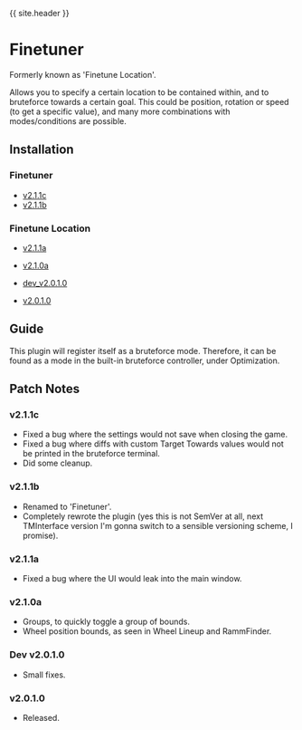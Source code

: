 {{ site.header }}

# Finetuner

Formerly known as 'Finetune Location'.

Allows you to specify a certain location to be contained within, and to bruteforce towards a certain goal.
This could be position, rotation or speed (to get a specific value),
and many more combinations with modes/conditions are possible.

## Installation

### Finetuner

- [v2.1.1c](https://github.com/Sai-Moen/TMInterface-AS-SaiMoen/releases/download/finetuner_v2.1.1c/finetuner.zip)
- [v2.1.1b](https://github.com/Sai-Moen/TMInterface-AS-SaiMoen/releases/download/finetuner_v2.1.1b/finetuner.zip)

### Finetune Location

- [v2.1.1a](https://github.com/Sai-Moen/TMInterface-AS-SaiMoen/releases/download/finetune_location_v2.1.1a/finetune_location.zip)

- [v2.1.0a](https://github.com/Sai-Moen/TMInterface-AS-SaiMoen/releases/download/v2.1.0a_middle/finetune_location.zip)

- [dev_v2.0.1.0](https://github.com/Sai-Moen/TMInterface-AS-SaiMoen/releases/download/pre_docs/finetune_location.as)
- [v2.0.1.0](https://github.com/Sai-Moen/TMInterface-AS-SaiMoen/releases/download/finetune_location_v2.0.1.0/finetune_location.as)

## Guide

This plugin will register itself as a bruteforce mode.
Therefore, it can be found as a mode in the built-in bruteforce controller, under Optimization.

## Patch Notes

### v2.1.1c

- Fixed a bug where the settings would not save when closing the game.
- Fixed a bug where diffs with custom Target Towards values would not be printed in the bruteforce terminal.
- Did some cleanup.

### v2.1.1b

- Renamed to 'Finetuner'.
- Completely rewrote the plugin
  (yes this is not SemVer at all, next TMInterface version I'm gonna switch to a sensible versioning scheme, I promise).

### v2.1.1a

- Fixed a bug where the UI would leak into the main window.

### v2.1.0a

- Groups, to quickly toggle a group of bounds.
- Wheel position bounds, as seen in Wheel Lineup and RammFinder.

### Dev v2.0.1.0

- Small fixes.

### v2.0.1.0

- Released.
